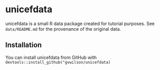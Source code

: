 # unicefdata

unicefdata is a small R data package created for tutorial purposes.
See `data/README.md` for the provenance of the original data.

## Installation

You can install unicefdata from GitHub with `devtools::install_github("gvwilson/unicefdata)`
